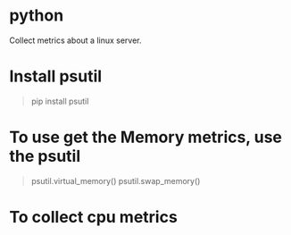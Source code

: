 # python
Collect metrics about a linux server.

# Install psutil
  > pip install psutil

# To use get the Memory metrics, use the psutil
  > psutil.virtual_memory()
  > psutil.swap_memory()

# To collect cpu metrics
  > 
